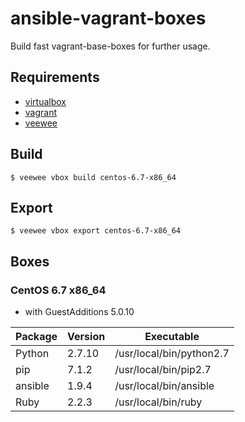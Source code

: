 # ansible-vagrant-boxes

Build fast vagrant-base-boxes for further usage.

## Requirements

* [virtualbox](https://www.virtualbox.org/)
* [vagrant](https://www.vagrantup.com/)
* [veewee](https://github.com/jedi4ever/veewee)

## Build
```
$ veewee vbox build centos-6.7-x86_64
```

## Export
```
$ veewee vbox export centos-6.7-x86_64
```

## Boxes

### CentOS 6.7 x86_64

* with GuestAdditions 5.0.10

| Package   | Version | Executable                 |
| --------- | ------- | -------------------------- |
| Python    | 2.7.10  | /usr/local/bin/python2.7   |
| pip       | 7.1.2   | /usr/local/bin/pip2.7      |
| ansible   | 1.9.4   | /usr/local/bin/ansible     |
| Ruby      | 2.2.3   | /usr/local/bin/ruby        |
